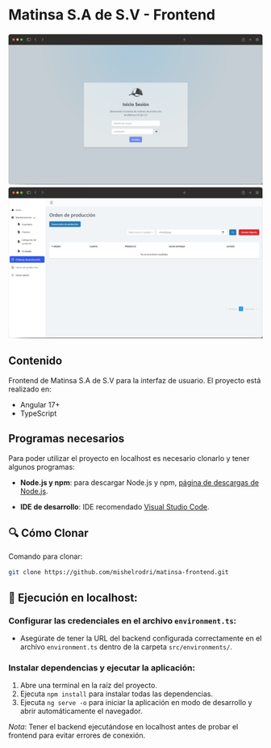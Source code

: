 # Matinsa S.A de S.V - Frontend

![inicio.png](/src/assets/images/inicio.png)
![dasboard.png](/src/assets/images/dashboard.png)

## Contenido

Frontend de Matinsa S.A de S.V para la interfaz de usuario.
El proyecto está realizado en:

- Angular 17+
- TypeScript

## Programas necesarios

Para poder utilizar el proyecto en localhost es necesario clonarlo y tener algunos programas:

- **Node.js y npm**: para descargar Node.js y npm, [página de descargas de Node.js](https://nodejs.org/es/download/).

- **IDE de desarrollo**: IDE recomendado [Visual Studio Code](https://code.visualstudio.com/download/).

## 🔍 Cómo Clonar

Comando para clonar:

```bash
git clone https://github.com/mishelrodri/matinsa-frontend.git
```

## 🚀 Ejecución en localhost:

### Configurar las credenciales en el archivo `environment.ts`:

- Asegúrate de tener la URL del backend configurada correctamente en el archivo `environment.ts` dentro de la carpeta `src/environments/`.

### Instalar dependencias y ejecutar la aplicación:

1. Abre una terminal en la raíz del proyecto.
2. Ejecuta `npm install` para instalar todas las dependencias.
3. Ejecuta `ng serve -o` para iniciar la aplicación en modo de desarrollo y abrir automáticamente el navegador.

_Nota_: Tener el backend ejecutándose en localhost antes de probar el frontend para evitar errores de conexión.
